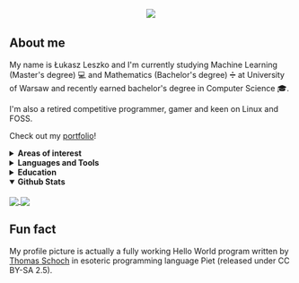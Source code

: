 <p align="center">
  <a href="https://www.youtube.com/watch?v=dQw4w9WgXcQ">
    <img src="https://media.giphy.com/media/xTiIzJSKB4l7xTouE8/giphy.gif" />
  </a>
</p>

## About me

My name is Łukasz Leszko and I'm currently studying Machine Learning (Master's degree) :computer: and Mathematics (Bachelor's degree) :heavy_division_sign: at University of Warsaw and recently earned bachelor's degree in Computer Science :mortar_board:.

I'm also a retired competitive programmer, gamer and keen on Linux and FOSS.

Check out my [portfolio](https://lukaszleszko.dev/)!

<details>
<summary><b>Areas of interest</b></summary>
<br>
  
- Programming languages (compilers, language design)
- Machine learning (still looking for my niche)

</details>

<details>
<summary><b>Languages and Tools</b></summary>

<!--![linux](https://img.shields.io/badge/Linux-FCC624?style=for-the-badge&logo=linux&logoColor=black)
![python](https://img.shields.io/badge/Python-3776AB?style=for-the-badge&logo=python&logoColor=white)
![haskell](https://img.shields.io/badge/Haskell-5D4F85?style=for-the-badge&logo=haskell&logoColor=white)
![java](https://img.shields.io/badge/Java-FF160B?style=for-the-badge&logoColor=white)
![c++](https://img.shields.io/badge/C%2B%2B-00599C?style=for-the-badge&logo=c%2B%2B&logoColor=white)
![rust](https://img.shields.io/badge/Rust-FF9A00?style=for-the-badge&logo=rust&logoColor=white)
![typescript](https://img.shields.io/badge/Typescript-3178C6?style=for-the-badge&logo=typescript&logoColor=white)
![neovim](https://img.shields.io/badge/NeoVim-%2357A143.svg?&style=for-the-badge&logo=neovim&logoColor=white)
![vscode](https://img.shields.io/badge/VS_Code-0078D4?style=for-the-badge&logo=visual%20studio%20code&logoColor=white)
![jetbrains](https://img.shields.io/badge/Jetbrains-e800ba?style=for-the-badge&logo=jetbrains&logoColor=white)-->

### Languages

| Python3 | Java | C++ | Rust | TS | Solidity | Haskell | OCaml | SQL |
|---------|---------|----------|--------|----------|-----|-----|-----|----|
|  <img src="https://github.com/devicons/devicon/blob/master/icons/python/python-original.svg" title="Python" alt="Python" width="55" height="55"/> | <img src="https://cdn.jsdelivr.net/gh/devicons/devicon@latest/icons/java/java-original.svg" title="Java" alt="Java" width="55" height="55"/> | <img src="https://cdn.jsdelivr.net/gh/devicons/devicon@latest/icons/cplusplus/cplusplus-original.svg" title="C++"  alt="C++" width="55" height="55"/> | <img src="https://cdn.jsdelivr.net/gh/devicons/devicon@latest/icons/rust/rust-original.svg" title="Rust" alt="Rust" width="55" height="55"/> | <img src="https://cdn.jsdelivr.net/gh/devicons/devicon@latest/icons/typescript/typescript-original.svg" title="JavaScript" alt="JavaScript" width="55" height="55"/> |  <img src="https://github.com/devicons/devicon/blob/master/icons/solidity/solidity-original.svg" title="Solidity" alt="Solidity" width="55" height="55"/> | <img src="https://cdn.jsdelivr.net/gh/devicons/devicon@latest/icons/haskell/haskell-original.svg" title="Haskell" alt="Haskell" width="55" height="55"/> | <img src="https://cdn.jsdelivr.net/gh/devicons/devicon@latest/icons/ocaml/ocaml-original.svg" /> | <img src="https://cdn.jsdelivr.net/gh/devicons/devicon@latest/icons/postgresql/postgresql-original.svg"  title="SQL" alt="SQL" width="55" height="55"/>

### Frameworks

| Django | FastAPI | Spring | React | Next.js | Astro |
|--------|---------|--------|-------|--------|------|
| <img src="https://cdn.jsdelivr.net/gh/devicons/devicon@latest/icons/django/django-plain.svg" title="Django" alt="Django" width="55" height="55"/> | <img src="https://cdn.jsdelivr.net/gh/devicons/devicon@latest/icons/fastapi/fastapi-original.svg" title="FastAPI" alt="FastAPI" width="55" height="55"/> | <img src="https://cdn.jsdelivr.net/gh/devicons/devicon@latest/icons/spring/spring-original.svg" title="Spring" alt="Spring" width="55" height="55"/> | <img src="https://cdn.jsdelivr.net/gh/devicons/devicon@latest/icons/react/react-original.svg" title="React" alt="React" width="55" height="55"/> | <img src="https://cdn.jsdelivr.net/gh/devicons/devicon@latest/icons/nextjs/nextjs-original.svg" title="Next.js" alt="Next.js" width="55" height="55"/> | <img src="https://cdn.jsdelivr.net/gh/devicons/devicon@latest/icons/astro/astro-original.svg" /> |

### Machine Learning

| Pytorch | Numpy | Pandas | Sklearn |
|----------|----------|----------|----------|
| <img src="https://github.com/devicons/devicon/blob/master/icons/pytorch/pytorch-original.svg" title="Pytorch"  alt="Pytorch" width="55" height="55"/> | <img src="https://github.com/devicons/devicon/blob/master/icons/numpy/numpy-original-wordmark.svg" title="Numpy" alt="Numpy" width="55" height="55"/>|  <img src="https://github.com/devicons/devicon/blob/master/icons/pandas/pandas-original.svg" title="Pandas" alt="Pandas" width="55" height="55"/>|  <img src="https://github.com/devicons/devicon/blob/master/icons/scikitlearn/scikitlearn-original.svg" title="sklearn" alt="sklearn" width="55" height="55"/>|

### Environments, Tools

| Git | Docker | Vite |
|-------|------|--------|
| <img src="https://github.com/devicons/devicon/blob/master/icons/git/git-original-wordmark.svg" title="Git" alt="Git" width="55" height="55"/> | <img src="https://github.com/devicons/devicon/blob/master/icons/docker/docker-original-wordmark.svg" title="Docker" alt="Docker" width="55" height="55"/> | <img src="https://cdn.jsdelivr.net/gh/devicons/devicon@latest/icons/vitejs/vitejs-original.svg" title="Vite" alt="Vite" width="55" height="55"/> |

### Code Editor

| VS Code | Neovim | Jetbrains |
|---------|--------|-----------|
| <img src="https://cdn.jsdelivr.net/gh/devicons/devicon@latest/icons/vscode/vscode-original.svg" title="VS Code" alt="VS Code" width="55" height="55" /> | <img src="https://cdn.jsdelivr.net/gh/devicons/devicon@latest/icons/neovim/neovim-original.svg" title="Neovim" alt="Neovim" width="55" height="55"/> | <img src="https://cdn.jsdelivr.net/gh/devicons/devicon@latest/icons/jetbrains/jetbrains-original.svg" title="Jetbrains" alt="Jetbrains" width="55" height="55"/> | 

### OS

| NixOS | Arch |
|----------|----------|
| <img src="https://cdn.jsdelivr.net/gh/devicons/devicon@latest/icons/nixos/nixos-original.svg" /> | <img src="https://cdn.jsdelivr.net/gh/devicons/devicon@latest/icons/archlinux/archlinux-original.svg" title="Arch" alt="Arch" width="55" height="55"/> | <img src="https://github.com/canaleal/devicon/blob/new-icon-kali-linux/icons/kalilinux/kalilinux-original-wordmark.svg" title="Linux" alt="Linux" width="55" height="55"/> |

</details>

<details>
<summary><b>Education</b></summary>
  
### 2024–current University of Warsaw

Master's degree in Machine Learning

### 2022–current University of Warsaw

Bachelor's degree in Mathematics

### 2021–2024 University of Warsaw

Bachelor's degree in Computer Science
  
- Thesis: Gitoptim - a tool for automating programmer's work using large language models
- Grade: Good (4.25 in a 2–5 scale)

</details>


<details open>
<summary><b>Github Stats</b></summary>

<br>

<a href="https://www.youtube.com/watch?v=dQw4w9WgXcQ">
  <img align="center" src="https://github-readme-stats.vercel.app/api?username=leszkolukasz&show_icons=true&theme=github_dark&include_all_commits=true&line_height=40" />
</a>

<a href="https://www.youtube.com/watch?v=dQw4w9WgXcQ">
  <img align="center" src="https://github-readme-stats.vercel.app/api/top-langs/?username=leszkolukasz&theme=github_dark&card_width=300&exclude_repo=portfolio" />
</a>

</details>

## Fun fact
My profile picture is actually a fully working Hello World program written by [Thomas Schoch](https://www.retas.de/thomas/computer/programs/useless/piet/explain.html) in esoteric programming language Piet (released under CC BY-SA 2.5).

<!-- Shields from https://shields.io -->
<!-- Github Stats widget from https://github.com/anuraghazra/github-readme-stats -->
